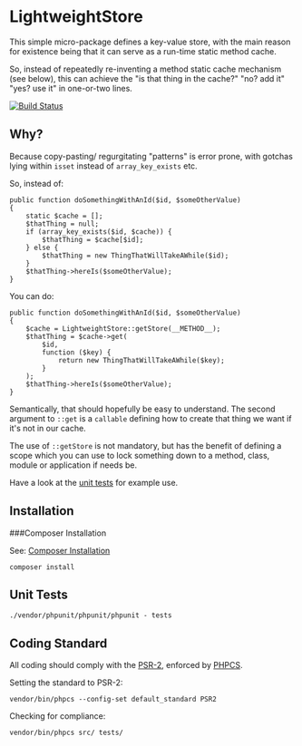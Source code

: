 LightweightStore
================

This simple micro-package defines a key-value store, with the main reason for existence being that it can serve as a run-time static method cache.

So, instead of repeatedly re-inventing a method static cache mechanism (see below), this can achieve the "is that thing in the cache?" "no? add it" "yes? use it" in one-or-two lines.

[![Build Status](https://travis-ci.org/oconnedk/LightweightStore.svg?branch=master)](https://travis-ci.org/oconnedk/LightweightStore)

Why?
----

Because copy-pasting/ regurgitating "patterns" is error prone, with gotchas lying within `isset` instead of `array_key_exists` etc.

So, instead of:

    public function doSomethingWithAnId($id, $someOtherValue)
    {
        static $cache = [];
        $thatThing = null;
        if (array_key_exists($id, $cache)) {
            $thatThing = $cache[$id];
        } else {
            $thatThing = new ThingThatWillTakeAWhile($id);
        }
        $thatThing->hereIs($someOtherValue);
    }

You can do:

    public function doSomethingWithAnId($id, $someOtherValue)
    {
        $cache = LightweightStore::getStore(__METHOD__);
        $thatThing = $cache->get(
            $id,
            function ($key) {
                return new ThingThatWillTakeAWhile($key);
            }
        );
        $thatThing->hereIs($someOtherValue);
    }

Semantically, that should hopefully be easy to understand. The second argument to `::get` is a `callable` defining how to create that thing we want if it's not in our cache.

The use of `::getStore` is not mandatory, but has the benefit of defining a scope which you can use to lock something down to a method, class, module or application if needs be.

Have a look at the [unit tests](/tests/agutils/LightweightStoreTest.php) for example use.

Installation
-------------

###Composer Installation

See: [Composer Installation](https://getcomposer.org/download/)

    composer install

Unit Tests
----------

    ./vendor/phpunit/phpunit/phpunit - tests


Coding Standard
---------------

All coding should comply with the [PSR-2](https://github.com/php-fig/fig-standards/blob/master/accepted/PSR-2-coding-style-guide.md), enforced by [PHPCS](https://github.com/squizlabs/PHP_CodeSniffer).

Setting the standard to PSR-2:

    vendor/bin/phpcs --config-set default_standard PSR2

Checking for compliance:

    vendor/bin/phpcs src/ tests/


